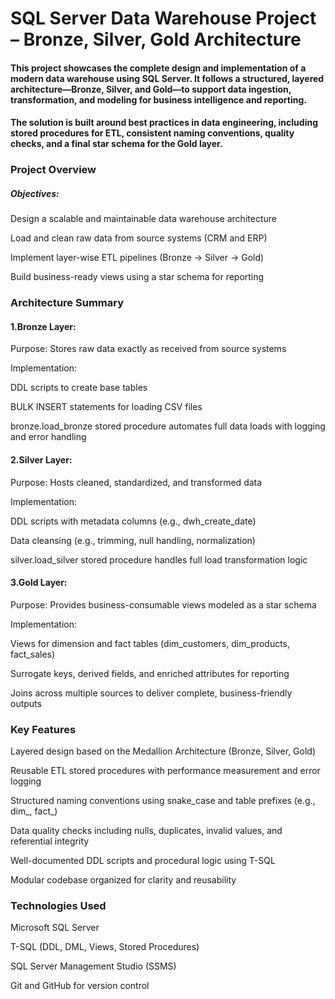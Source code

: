 # SQL Server Data Warehouse Project – Bronze, Silver, Gold Architecture

#### This project showcases the complete design and implementation of a modern data warehouse using SQL Server. It follows a structured, layered architecture—Bronze, Silver, and Gold—to support data ingestion, transformation, and modeling for business intelligence and reporting.

#### The solution is built around best practices in data engineering, including stored procedures for ETL, consistent naming conventions, quality checks, and a final star schema for the Gold layer.

### Project Overview
  ##### Objectives:
Design a scalable and maintainable data warehouse architecture

 Load and clean raw data from source systems (CRM and ERP)

Implement layer-wise ETL pipelines (Bronze → Silver → Gold)

Build business-ready views using a star schema for reporting

### Architecture Summary
#### 1.Bronze Layer:
Purpose: Stores raw data exactly as received from source systems

Implementation:

DDL scripts to create base tables

BULK INSERT statements for loading CSV files

bronze.load_bronze stored procedure automates full data loads with logging and error handling

#### 2.Silver Layer:
Purpose: Hosts cleaned, standardized, and transformed data

Implementation:

DDL scripts with metadata columns (e.g., dwh_create_date)

Data cleansing (e.g., trimming, null handling, normalization)

silver.load_silver stored procedure handles full load transformation logic

#### 3.Gold Layer:
Purpose: Provides business-consumable views modeled as a star schema

Implementation:

Views for dimension and fact tables (dim_customers, dim_products, fact_sales)

Surrogate keys, derived fields, and enriched attributes for reporting

Joins across multiple sources to deliver complete, business-friendly outputs

### Key Features
Layered design based on the Medallion Architecture (Bronze, Silver, Gold)

Reusable ETL stored procedures with performance measurement and error logging

Structured naming conventions using snake_case and table prefixes (e.g., dim_, fact_)

Data quality checks including nulls, duplicates, invalid values, and referential integrity

Well-documented DDL scripts and procedural logic using T-SQL

Modular codebase organized for clarity and reusability

### Technologies Used
Microsoft SQL Server

T-SQL (DDL, DML, Views, Stored Procedures)

SQL Server Management Studio (SSMS)

Git and GitHub for version control

